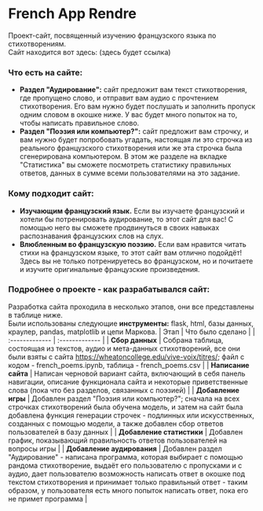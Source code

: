 # French App Rendre
Проект-сайт, посвященный изучению французского языка по стихотворениям.  
Сайт находится вот здесь: (здесь будет ссылка)
### Что есть на сайте:  
* **Раздел "Аудирование":** сайт предложит вам текст стихотворения, где пропущено слово, и отправит вам аудио с прочтением стихотворения. Его вам нужно будет послушать и заполнить пропуск одним словом в окошке ниже. У вас будет много попыток на то, чтобы написать правильное слово.
* **Раздел "Поэзия или компьютер?":** сайт предложит вам строчку, и вам нужно будет попробовать угадать, настоящая ли это строчка из реального французского стихотворения или же эта строчка была сгенерирована компьютером. В этом же разделе на вкладке "Статистика" вы сможете посмотреть статистику правильных ответов, данных в сумме всеми пользователями на это задание.
### Кому подходит сайт:
* **Изучающим французский язык.** Если вы изучаете французский и хотели бы потренировать аудирование, то этот сайт для вас! С помощью него вы сможете продвинуться в своих навыках распознавания французских слов на слух.
* **Влюбленным во французскую поэзию.** Если вам нравится читать стихи на французском языке, то этот сайт вам отлично подойдёт! Здесь вы не только потренируетесь во французском, но и почитаете и изучите оригинальные французские произведения.
### Подробнее о проекте - как разрабатывался сайт:
Разработка сайта проходила в несколько этапов, они все представлены в таблице ниже.  
Были использованы следующие **инструменты:** flask, html, базы данных, краулер, pandas, matplotlib и цепи Маркова.
| Этап | Что было сделано |
| :------------- | :------------- |
| **Сбор данных** | Собрана таблица, состоящая из текстов, аудио и мета-данных стихотворений, все они были взяты с сайта https://wheatoncollege.edu/vive-voix/titres/; файл с кодом - french_poems.ipynb, таблица - french_poems.csv |
| **Написание сайта** | Написан черновой вариант сайта, включающий в себя панель навигации, описание функционала сайта и некоторые приветственные слова (пока что без разделов, связанных с поэзией) |
| **Добавление игры** | Добавлен раздел "Поэзия или компьютер?"; сначала на всех строчках стихотворений была обучена модель, и затем на сайт была добавлена функция генерации строчек - подлинных или искусственных, созданных с помощью модели, а также добавлен сбор ответов пользователей в базу данных |
| **Добавление статистики** | Добавлен график, показывающий правильность ответов пользователей на вопросы игры |
| **Добавление аудирования** | Добавлен раздел "Аудирование" - написана программа, которая выбирает с помощью рандома стихотворение, выдаёт его пользователю с пропусками и с аудио, дает пользователю возможность написать ответ в окошке под текстом стихотворения и принимает только правильный ответ - таким образом, у пользователя есть много попыток написать ответ, пока его не примет программа |
